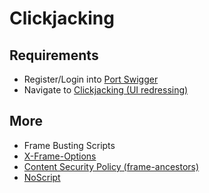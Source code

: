 # Clickjacking

## Requirements

- Register/Login into [Port Swigger](https://portswigger.net/users)
- Navigate to [Clickjacking (UI redressing)](https://portswigger.net/web-security/clickjacking#what-is-clickjacking)

## More

- Frame Busting Scripts
- [X-Frame-Options](https://developer.mozilla.org/en-US/docs/Web/HTTP/Headers/X-Frame-Options)
- [Content Security Policy (frame-ancestors)](https://developer.mozilla.org/en-US/docs/Web/HTTP/Headers/Content-Security-Policy/frame-ancestors)
- [NoScript](https://chromewebstore.google.com/detail/noscript/doojmbjmlfjjnbmnoijecmcbfeoakpjm)

